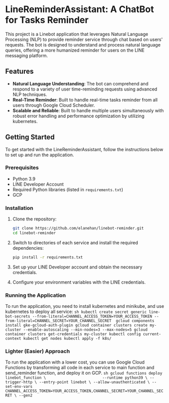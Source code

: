 # LineReminderAssistant: A ChatBot for Tasks Reminder

This project is a Linebot application that leverages Natural Language Processing (NLP) to provide reminder service through chat based on users' requests. The bot is designed to understand and process natural language queries, offering a more humanized reminder for users on the LINE messaging platform.

## Features

- **Natural Language Understanding**: The bot can comprehend and respond to a variety of user time-reminding requests using advanced NLP techniques.
- **Real-Time Reminder**: Built to handle real-time tasks reminder from all users through Google Cloud Scheduler.
- **Scalable and Reliable**: Built to handle multiple users simultaneously with robust error handling and performance optimization by utilizing kubernetes.

## Getting Started

To get started with the LineReminderAssistant, follow the instructions below to set up and run the application.

### Prerequisites

- Python 3.9
- LINE Developer Account
- Required Python libraries (listed in `requirements.txt`)
- GCP

### Installation

1. Clone the repository:
    ```sh
    git clone https://github.com/elanehan/linebot-reminder.git
    cd linebot-reminder
    ```

2. Switch to directories of each service and install the required dependencies:
    ```sh
    pip install -r requirements.txt
    ```

3. Set up your LINE Developer account and obtain the necessary credentials.

4. Configure your environment variables with the LINE credentials.

### Running the Application

To run the application, you need to install kubernetes and minikube, and use kubernetes to deploy all service:
    ```sh
    kubectl create secret generic line-bot-secrets --from-literal=CHANNEL_ACCESS_TOKEN=YOUR_ACCESS_TOKEN --from-literal=CHANNEL_SECRET=YOUR_CHANNEL_SECRET 
    gcloud components install gke-gcloud-auth-plugin
    gcloud container clusters create my-cluster --enable-autoscaling --min-nodes=3 --max-nodes=5
    gcloud container clusters get-credentials my-cluster
    kubectl config current-context
    kubectl get nodes
    kubectl apply -f k8s/
    ```

### Lighter (Easier) Approach

To run the application with a lower cost, you can use Google Cloud Functions by transforming all code in each service to main function and send_reminder function, and deploy it on GCP.
    ```sh
    gcloud functions deploy linebot_function \                        
    --runtime python39 \
    --trigger-http \
    --entry-point linebot \
    --allow-unauthenticated \
    --set-env-vars CHANNEL_ACCESS_TOKEN=YOUR_ACCESS_TOKEN,CHANNEL_SECRET=YOUR_CHANNEL_SECRET \
    --gen2
    ```